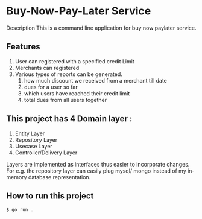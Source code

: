 # Buy-Now-Pay-Later Service

Description
This is a command line application for buy now paylater service. 

## Features
1. User can registered with a specified credit Limit
2. Merchants can registered
3. Various types of reports can be generated.
    1. how much discount we received from a merchant till date
    2. dues for a user so far
    3. which users have reached their credit limit
    4. total dues from all users together

## This project has 4 Domain layer :
1. Entity Layer
2. Repository Layer
3. Usecase Layer
4. Controller/Delivery Layer

Layers are implemented as interfaces thus easier to incorporate changes. 
For e.g. the repository layer can easily plug mysql/ mongo instead of my in-memory database representation. 

## How to run this project
```
$ go run .
```

